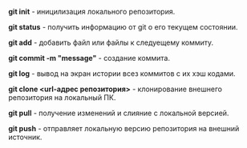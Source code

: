 **git init** - иницилизация локального репозитория.

**git status** - получить информацию от git о его текущем состоянии.

**git add** - добавить файл или файлы к следуещему коммиту.

**git commit -m "message"** - создание коммита.

**git log** - вывод на экран истории всез коммитов с их хэш кодами.

**git clone <url-адрес репозитория>** - клонирование внешнего репозитория на локальный ПК.

**git pull** - получение изменений и слияние с локальной версией.

**git push** - отправляет локальную версию репозитория на внешний источник.